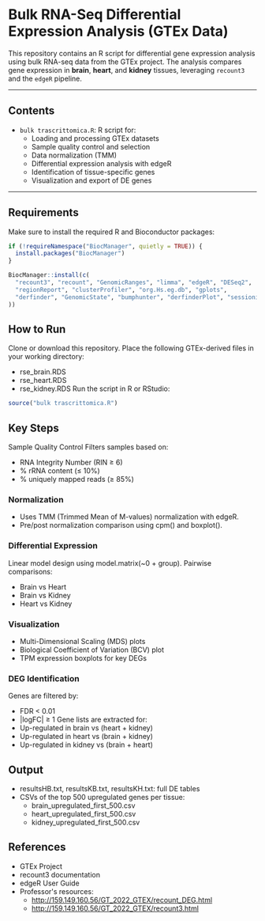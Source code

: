 # Bulk RNA-Seq Differential Expression Analysis (GTEx Data)

This repository contains an R script for differential gene expression analysis using bulk RNA-seq data from the GTEx project. The analysis compares gene expression in **brain**, **heart**, and **kidney** tissues, leveraging `recount3` and the `edgeR` pipeline.

---

## Contents

- `bulk trascrittomica.R`: R script for:
  - Loading and processing GTEx datasets
  - Sample quality control and selection
  - Data normalization (TMM)
  - Differential expression analysis with edgeR
  - Identification of tissue-specific genes
  - Visualization and export of DE genes

---

## Requirements

Make sure to install the required R and Bioconductor packages:

```r
if (!requireNamespace("BiocManager", quietly = TRUE)) {
  install.packages("BiocManager")
}

BiocManager::install(c(
  "recount3", "recount", "GenomicRanges", "limma", "edgeR", "DESeq2",
  "regionReport", "clusterProfiler", "org.Hs.eg.db", "gplots",
  "derfinder", "GenomicState", "bumphunter", "derfinderPlot", "sessioninfo"
))
```
## How to Run

Clone or download this repository.
Place the following GTEx-derived files in your working directory:
- rse_brain.RDS
- rse_heart.RDS
- rse_kidney.RDS
Run the script in R or RStudio:
```r
source("bulk trascrittomica.R")
```
## Key Steps
Sample Quality Control
Filters samples based on:
- RNA Integrity Number (RIN ≥ 6)
- % rRNA content (≤ 10%)
- % uniquely mapped reads (≥ 85%)
### Normalization
- Uses TMM (Trimmed Mean of M-values) normalization with edgeR.
- Pre/post normalization comparison using cpm() and boxplot().
### Differential Expression
Linear model design using model.matrix(~0 + group).
Pairwise comparisons:
- Brain vs Heart
- Brain vs Kidney
- Heart vs Kidney
### Visualization
- Multi-Dimensional Scaling (MDS) plots
- Biological Coefficient of Variation (BCV) plot
- TPM expression boxplots for key DEGs
### DEG Identification
Genes are filtered by:
- FDR < 0.01
- |logFC| ≥ 1
Gene lists are extracted for:
- Up-regulated in brain vs (heart + kidney)
- Up-regulated in heart vs (brain + kidney)
- Up-regulated in kidney vs (brain + heart)

## Output
- resultsHB.txt, resultsKB.txt, resultsKH.txt: full DE tables
- CSVs of the top 500 upregulated genes per tissue:
    - brain_upregulated_first_500.csv
    - heart_upregulated_first_500.csv
    - kidney_upregulated_first_500.csv

## References
- GTEx Project
- recount3 documentation
- edgeR User Guide
- Professor's resources:
    - http://159.149.160.56/GT_2022_GTEX/recount_DEG.html
    - http://159.149.160.56/GT_2022_GTEX/recount3.html
